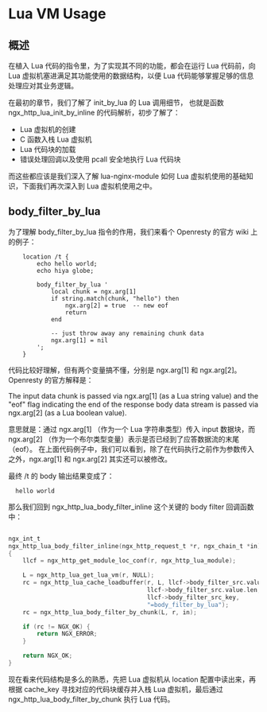# Lua VM Usage

## 概述
在植入 Lua 代码的指令里，为了实现其不同的功能，都会在运行 Lua 代码前，向 Lua 虚拟机塞进满足其功能使用的数据结构，以便 Lua 代码能够掌握足够的信息处理应对其业务逻辑。

在最初的章节，我们了解了 init_by_lua 的 Lua 调用细节， 也就是函数 ngx_http_lua_init_by_inline 的代码解析，初步了解了：
*  Lua 虚拟机的创建
*  C 函数入栈 Lua 虚拟机
*  Lua 代码块的加载
*  错误处理回调以及使用 pcall 安全地执行 Lua 代码块

而这些都应该是我们深入了解 lua-nginx-module 如何 Lua 虚拟机使用的基础知识，下面我们再次深入到 Lua 虚拟机使用之中。

## body_filter_by_lua

为了理解 body_filter_by_lua 指令的作用，我们来看个 Openresty 的官方 wiki 上的例子：

```nginx
    location /t {
        echo hello world;
        echo hiya globe;
 
        body_filter_by_lua '
            local chunk = ngx.arg[1]
            if string.match(chunk, "hello") then
                ngx.arg[2] = true  -- new eof
                return
            end
 
            -- just throw away any remaining chunk data
            ngx.arg[1] = nil
        ';
    }
```

代码比较好理解，但有两个变量搞不懂，分别是 ngx.arg[1] 和 ngx.arg[2]。 Openresty 的官方解释是：

The input data chunk is passed via ngx.arg[1] (as a Lua string value) and the "eof" flag indicating the end of the response body data stream is passed via ngx.arg[2] (as a Lua boolean value).

意思就是：通过 ngx.arg[1] （作为一个 Lua 字符串类型）传入 input 数据块，而 ngx.arg[2] （作为一个布尔类型变量）表示是否已经到了应答数据流的末尾（eof）。
在上面代码例子中，我们可以看到，除了在代码执行之前作为参数传入之外，ngx.arg[1] 和 ngx.arg[2] 其实还可以被修改。

最终 /t 的 body 输出结果变成了：

```
  hello world
```

那么我们回到 ngx_http_lua_body_filter_inline 这个关键的 body filter 回调函数中：

```c

ngx_int_t
ngx_http_lua_body_filter_inline(ngx_http_request_t *r, ngx_chain_t *in)
{
    llcf = ngx_http_get_module_loc_conf(r, ngx_http_lua_module);

    L = ngx_http_lua_get_lua_vm(r, NULL);
    rc = ngx_http_lua_cache_loadbuffer(r, L, llcf->body_filter_src.value.data,
                                       llcf->body_filter_src.value.len,
                                       llcf->body_filter_src_key,
                                       "=body_filter_by_lua");
    rc = ngx_http_lua_body_filter_by_chunk(L, r, in);

    if (rc != NGX_OK) {
        return NGX_ERROR;
    }

    return NGX_OK;
}
```

现在看来代码结构是多么的熟悉，先把 Lua 虚拟机从 location 配置中读出来，再根据 cache_key 寻找对应的代码块缓存并入栈 Lua 虚拟机，最后通过 ngx_http_lua_body_filter_by_chunk 执行 Lua 代码。



